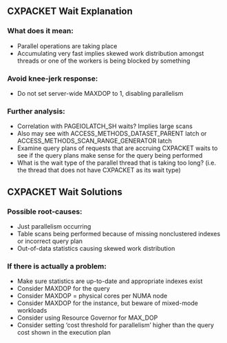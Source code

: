## CXPACKET Wait Explanation
### What does it mean:
- Parallel operations are taking place
- Accumulating very fast implies skewed work distribution amongst threads or one of the workers is being blocked by something

### Avoid knee-jerk response:
- Do not set server-wide MAXDOP to 1, disabling parallelism 

### Further analysis:
- Correlation with PAGEIOLATCH_SH waits? Implies large scans
- Also may see with ACCESS_METHODS_DATASET_PARENT latch or ACCESS_METHODS_SCAN_RANGE_GENERATOR latch
- Examine query plans of requests that are accruing CXPACKET waits to see if the query plans make sense for the query being performed
- What is the wait type of the parallel thread that is taking too long? (i.e. the thread that does not have CXPACKET as its wait type)

## CXPACKET Wait Solutions
### Possible root-causes:
- Just parallelism occurring
- Table scans being performed because of missing nonclustered indexes or incorrect query plan
- Out-of-data statistics causing skewed work distribution
### If there is actually a problem:
- Make sure statistics are up-to-date and appropriate indexes exist 
- Consider MAXDOP for the query 
- Consider MAXDOP = physical cores per NUMA node 
- Consider MAXDOP for the instance, but beware of mixed-mode workloads 
- Consider using Resource Governor for MAX_DOP 
- Consider setting ‘cost threshold for parallelism’ higher than the query cost shown in the execution plan
